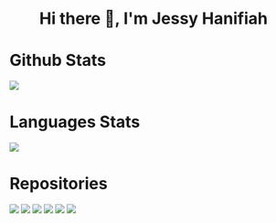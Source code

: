 <h1 align="center">Hi there 👋, I'm Jessy Hanifiah</h1>

 <div class="container">
            <div id="content">
                <h1>Github Stats</h1>
                <p></p>
            </div>
            <img src="https://github-readme-stats.vercel.app/api?username=jeeehaan&count_private=true&show_icons=true&theme=radical" />
        </div>

<div class="container">
            <div id="content">
                <h1>Languages Stats</h1>
                <p></p>
                <img src="https://github-readme-stats.vercel.app/api/top-langs/?username=jeeehaan&&count_private=true&theme=radical" />
            </div>
 
  <div class="container">
            <div id="content">
                <h1>Repositories</h1>
                <p></p>
            </div>
            <img src="https://github-readme-stats.vercel.app/api/pin/?username=jeeehaan&repo=huddle-landing-page&theme=radical" />
            <img src="https://github-readme-stats.vercel.app/api/pin/?username=jeeehaan&repo=3-column-preview-card-component&theme=radical" />
            <img src="https://github-readme-stats.vercel.app/api/pin/?username=jeeehaan&repo=intro-component-with-signup-form&theme=radical" />
            <img src="https://github-readme-stats.vercel.app/api/pin/?username=jeeehaan&repo=product-landing-page&theme=radical" />
            <img src="https://github-readme-stats.vercel.app/api/pin/?username=jeeehaan&repo=rest-api-authentication-example&theme=radical" /> 
            <img src="https://github-readme-stats.vercel.app/api/pin/?username=jeeehaan&repo=sorting-algorithm&theme=radical" />
        </div>




   






<!--
**jeeehaan/jeeehaan** is a ✨ _special_ ✨ repository because its `README.md` (this file) appears on your GitHub profile.

Here are some ideas to get you started:

- 🔭 I’m currently working on ...
- 🌱 I’m currently learning ...
- 👯 I’m looking to collaborate on ...
- 🤔 I’m looking for help with ...
- 💬 Ask me about ...
- 📫 How to reach me: ...
- 😄 Pronouns: ...
- ⚡ Fun fact: ...
-->
